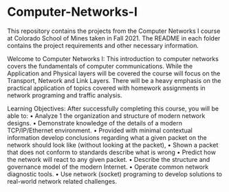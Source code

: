 # Computer-Networks-I
This repository contains the projects from the Computer Networks I course at Colorado School of Mines taken in Fall 2021. The README in each folder contains the project requirements and other necessary information.

Welcome to Computer Networks I:
This introduction to computer networks covers the fundamentals of computer communications.
While the Application and Physical layers will be covered the course will focus on the Transport,
Network and Link Layers. There will be a heavy emphasis on the practical application of topics
covered with homework assignments in network programing and traffic analysis.

Learning Objectives:
After successfully completing this course, you will be able to:
• Analyze 1 the organization and structure of modern network designs.
• Demonstrate knowledge of the details of a modern TCP/IP/Ethernet environment.
• Provided with minimal contextual information develop conclusions regarding what a given
packet on the network should look like (without looking at the packet),
• Shown a packet that does not conform to standards describe what is wrong
• Predict how the network will react to any given packet.
• Describe the structure and governance model of the modern Internet.
• Operate common network diagnostic tools.
• Use network (socket) programing to develop solutions to real-world network related challenges.
